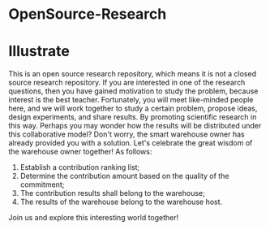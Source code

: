# OpenSource-Research

# Illustrate
This is an open source research repository, which means it is not a closed source research repository. If you are interested in one of the research questions, then you have gained motivation to study the problem, because interest is the best teacher. Fortunately, you will meet like-minded people here, and we will work together to study a certain problem, propose ideas, design experiments, and share results. By promoting scientific research in this way. Perhaps you may wonder how the results will be distributed under this collaborative model? Don't worry, the smart warehouse owner has already provided you with a solution. Let's celebrate the great wisdom of the warehouse owner together! As follows:  
1. Establish a contribution ranking list;
2. Determine the contribution amount based on the quality of the commitment;
3. The contribution results shall belong to the warehouse;
4. The results of the warehouse belong to the warehouse host.

Join us and explore this interesting world together!
